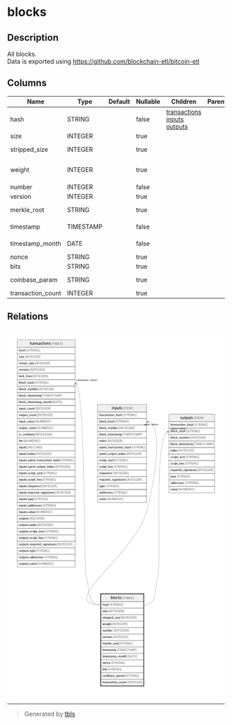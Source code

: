 # blocks

## Description

All blocks.  
Data is exported using https://github.com/blockchain-etl/bitcoin-etl

## Columns

| Name | Type | Default | Nullable | Children | Parents | Description |
| ---- | ---- | ------- | -------- | -------- | ------- | ------- |
| hash | STRING |  | false | [transactions](transactions.md) [inputs](inputs.md) [outputs](outputs.md) |  | Hash of this block |
| size | INTEGER |  | true |  |  | The size of block data in bytes |
| stripped_size | INTEGER |  | true |  |  | The size of block data in bytes excluding witness data |
| weight | INTEGER |  | true |  |  | Three times the base size plus the total size. https://github.com/bitcoin/bips/blob/master/bip-0141.mediawiki |
| number | INTEGER |  | false |  |  | The number of the block |
| version | INTEGER |  | true |  |  | Protocol version specified in block header |
| merkle_root | STRING |  | true |  |  | The root node of a Merkle tree, where leaves are transaction hashes |
| timestamp | TIMESTAMP |  | false |  |  | Block creation timestamp specified in block header |
| timestamp_month | DATE |  | false |  |  | Month of the block creation timestamp specified in block header |
| nonce | STRING |  | true |  |  | Difficulty solution specified in block header |
| bits | STRING |  | true |  |  | Difficulty threshold specified in block header |
| coinbase_param | STRING |  | true |  |  | Data specified in the coinbase transaction of this block |
| transaction_count | INTEGER |  | true |  |  | Number of transactions included in this block |

## Relations

![er](blocks.png)

---

> Generated by [tbls](https://github.com/k1LoW/tbls)
